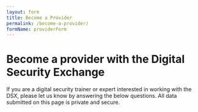 ```yaml
---
layout: form
title: Become a Provider
permalink: /become-a-provider/
formName: providerForm
---
```


# Become a provider with the Digital Security Exchange

If you are a digital security trainer or expert interested in working with the DSX, 
please let us know by answering the below questions. All data submitted on this page 
is private and secure. 
